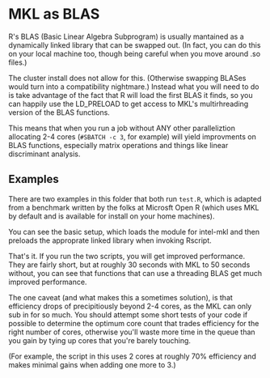 # MKL as BLAS

R's BLAS (Basic Linear Algebra Subprogram) is usually 
mantained as a dynamically linked library that can be swapped
out. (In fact, you can do this on your local machine too, though
being careful when you move around .so files.)

The cluster install does not allow for this. (Otherwise
swapping BLASes would turn into a compatibility nightmare.)
Instead what you will need to do is take advantage of the fact
that R will load the first BLAS it finds, so you can happily use
the LD_PRELOAD to get access to MKL's multirhreading version
of the BLAS functions.

This means that when you run a job without ANY other paralleliztion
allocating 2-4 cores (`#SBATCH -c 3`, for example) will yield 
improvments on BLAS functions, especially matrix operations and 
things like linear discriminant analysis.

## Examples

There are two examples in this folder that both run `test.R`, which
is adapted from a benchmark written by the folks at Microsft Open R
(which uses MKL by default and is available for install on your 
home machines). 

You can see the basic setup, which loads the module for intel-mkl and
then preloads the approprate linked library when invoking Rscript.

That's it. If you run the two scripts, you will get improved performance.
They are fairly short, but at roughly 30 seconds with MKL to 50 seconds
without, you can see that functions that can use a threading BLAS get
much improved performance.

The one caveat (and what makes this a sometimes solution), is that 
efficiency drops of precipitiously beyond 2-4 cores, as the MKL can 
only sub in for so much. You should attempt some short tests of your 
code if possible to determine the optimum core count that trades efficiency
for the right number of cores, otherwise you'll waste more time in
the queue than you gain by tying up cores that you're barely touching.

(For example, the script in this uses 2 cores at roughly 70% efficiency
and makes minimal gains when adding one more to 3.) 
